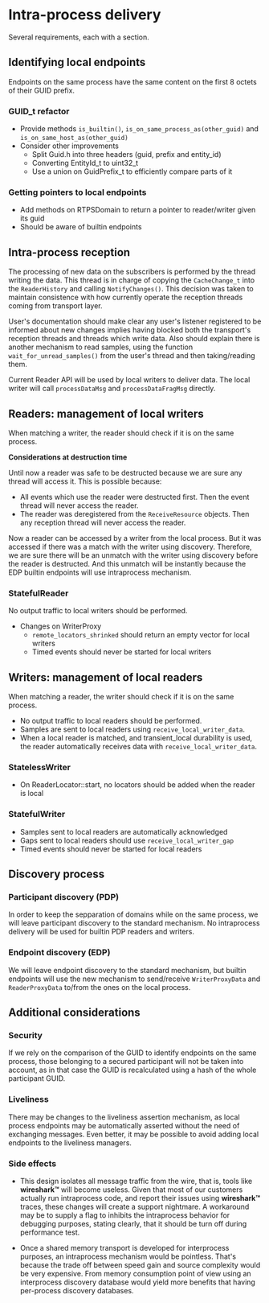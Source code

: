 # Intra-process delivery

Several requirements, each with a section.

## Identifying local endpoints
Endpoints on the same process have the same content on the first 8 octets of their GUID prefix. 

### GUID_t refactor
* Provide methods `is_builtin()`, `is_on_same_process_as(other_guid)` and `is_on_same_host_as(other_guid)`
* Consider other improvements
    * Split Guid.h into three headers (guid, prefix and entity_id)
    * Converting EntityId_t to uint32_t
    * Use a union on GuidPrefix_t to efficiently compare parts of it

### Getting pointers to local endpoints
* Add methods on RTPSDomain to return a pointer to reader/writer given its guid
* Should be aware of builtin endpoints

## Intra-process reception
The processing of new data on the subscribers is performed by the thread writing the data.
This thread is in charge of copying the `CacheChange_t` into the `ReaderHistory` and calling `NotifyChanges()`.
This decision was taken to maintain consistence with how currently operate the reception threads coming from transport
layer.

User's documentation should make clear any user's listener registered to be informed about new changes implies having
blocked both the transport's reception threads and threads which write data.
Also should explain there is another mechanism to read samples, using the function `wait_for_unread_samples()` from the
user's thread and then taking/reading them.

Current Reader API will be used by local writers to deliver data. The local writer will call `processDataMsg` and
`processDataFragMsg` directly.

## Readers: management of local writers
When matching a writer, the reader should check if it is on the same process.

**Considerations at destruction time**

Until now a reader was safe to be destructed because we are sure any thread will access it. This is possible because:

* All events which use the reader were destructed first. Then the event thread will never access the reader.
* The reader was deregistered from the `ReceiveResource` objects. Then any reception thread will never access the
reader.

Now a reader can be accessed by a writer from the local process. But it was accessed if there was a match with the
writer using discovery. Therefore, we are sure there will be an unmatch with the writer using discovery before the reader
is destructed. And this unmatch will be instantly because the EDP builtin endpoints will use intraprocess mechanism.

### StatefulReader
No output traffic to local writers should be performed.
* Changes on WriterProxy
    * `remote_locators_shrinked` should return an empty vector for local writers
    * Timed events should never be started for local writers

## Writers: management of local readers
When matching a reader, the writer should check if it is on the same process.
* No output traffic to local readers should be performed.
* Samples are sent to local readers using `receive_local_writer_data`.
* When a local reader is matched, and transient_local durability is used, the reader automatically receives data with `receive_local_writer_data`.

### StatelessWriter
* On ReaderLocator::start, no locators should be added when the reader is local

### StatefulWriter
* Samples sent to local readers are automatically acknowledged
* Gaps sent to local readers should use `receive_local_writer_gap`
* Timed events should never be started for local readers

## Discovery process

### Participant discovery (PDP)
In order to keep the sepparation of domains while on the same process, we will leave participant discovery to the standard mechanism.
No intraprocess delivery will be used for builtin PDP readers and writers.

### Endpoint discovery (EDP)
We will leave endpoint discovery to the standard mechanism, but builtin endpoints will use the new mechanism to
send/receive `WriterProxyData` and `ReaderProxyData` to/from the ones on the local process.

## Additional considerations

### Security
If we rely on the comparison of the GUID to identify endpoints on the same process, those belonging to a secured participant will not be taken into account, as in that case the GUID is recalculated using a hash of the whole participant GUID.

### Liveliness
There may be changes to the liveliness assertion mechanism, as local process endpoints may be automatically asserted without the need of exchanging messages. Even better, it may be possible to avoid adding local endpoints to the liveliness managers.

### Side effects

* This design isolates all message traffic from the wire, that is, tools like **wireshark™** will become useless. Given that most of our customers actually run intraprocess code, and report their issues using **wireshark™** traces, these changes will create a support nightmare. A workaround may be to supply a flag to inhibits the intraprocess behavior for debugging purposes, stating clearly, that it should be turn off during performance test.

* Once a shared memory transport is developed for interprocess purposes, an intraprocess mechanism would be pointless. That's because the trade off between speed gain and source complexity would be very expensive. From memory consumption point of view using an interprocess discovery database would yield more benefits that having per-process discovery databases.

